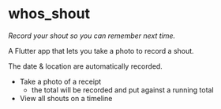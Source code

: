 # whos_shout

*Record your shout so you can remember next time.*

A Flutter app that lets you take a photo to record a shout.

The date & location are automatically recorded.

- Take a photo of a receipt
  - the total will be recorded and put against a running total
- View all shouts on a timeline
